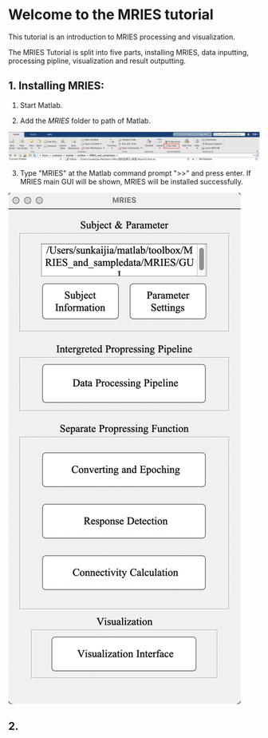 # Welcome to the MRIES tutorial
This tutorial is an introduction to MRIES processing and visualization.

The MRIES Tutorial is split into five parts, installing MRIES, data inputting, processing pipline, visualization and result outputting.


## 1. Installing MRIES:
1. Start Matlab.

2. Add the *MRIES* folder to path of Matlab. 

![](/tutorial/image/path.png)

3. Type "MRIES" at the Matlab command prompt ">>" and press enter. If MRIES main GUI will be shown, MRIES will be installed successfully.

![](/tutorial/image/mainGUI.png)

## 2.